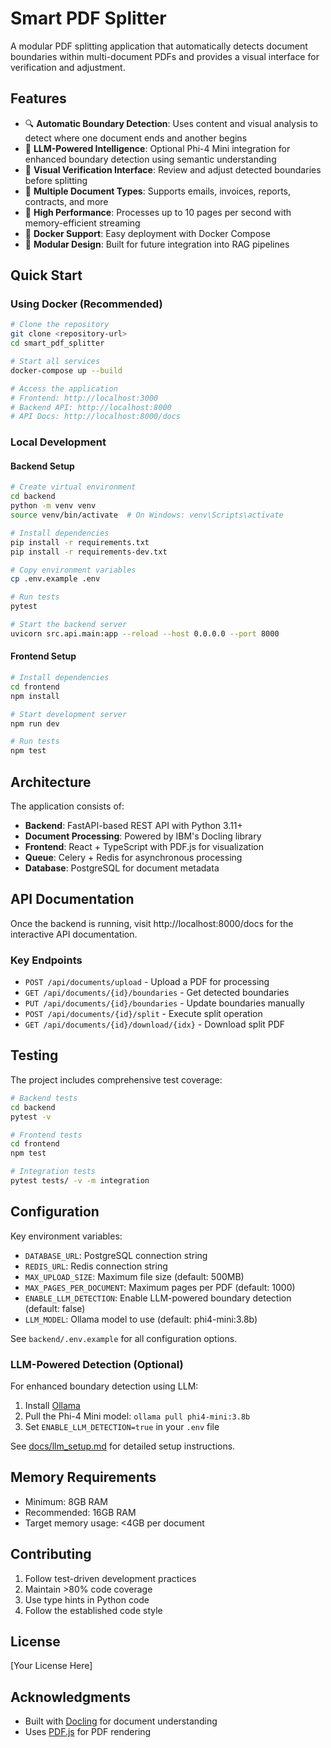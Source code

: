 # Smart PDF Splitter

A modular PDF splitting application that automatically detects document boundaries within multi-document PDFs and provides a visual interface for verification and adjustment.

## Features

- 🔍 **Automatic Boundary Detection**: Uses content and visual analysis to detect where one document ends and another begins
- 🤖 **LLM-Powered Intelligence**: Optional Phi-4 Mini integration for enhanced boundary detection using semantic understanding
- 👀 **Visual Verification Interface**: Review and adjust detected boundaries before splitting
- 📄 **Multiple Document Types**: Supports emails, invoices, reports, contracts, and more
- 🚀 **High Performance**: Processes up to 10 pages per second with memory-efficient streaming
- 🐳 **Docker Support**: Easy deployment with Docker Compose
- 🔧 **Modular Design**: Built for future integration into RAG pipelines

## Quick Start

### Using Docker (Recommended)

```bash
# Clone the repository
git clone <repository-url>
cd smart_pdf_splitter

# Start all services
docker-compose up --build

# Access the application
# Frontend: http://localhost:3000
# Backend API: http://localhost:8000
# API Docs: http://localhost:8000/docs
```

### Local Development

#### Backend Setup

```bash
# Create virtual environment
cd backend
python -m venv venv
source venv/bin/activate  # On Windows: venv\Scripts\activate

# Install dependencies
pip install -r requirements.txt
pip install -r requirements-dev.txt

# Copy environment variables
cp .env.example .env

# Run tests
pytest

# Start the backend server
uvicorn src.api.main:app --reload --host 0.0.0.0 --port 8000
```

#### Frontend Setup

```bash
# Install dependencies
cd frontend
npm install

# Start development server
npm run dev

# Run tests
npm test
```

## Architecture

The application consists of:

- **Backend**: FastAPI-based REST API with Python 3.11+
- **Document Processing**: Powered by IBM's Docling library
- **Frontend**: React + TypeScript with PDF.js for visualization
- **Queue**: Celery + Redis for asynchronous processing
- **Database**: PostgreSQL for document metadata

## API Documentation

Once the backend is running, visit http://localhost:8000/docs for the interactive API documentation.

### Key Endpoints

- `POST /api/documents/upload` - Upload a PDF for processing
- `GET /api/documents/{id}/boundaries` - Get detected boundaries
- `PUT /api/documents/{id}/boundaries` - Update boundaries manually
- `POST /api/documents/{id}/split` - Execute split operation
- `GET /api/documents/{id}/download/{idx}` - Download split PDF

## Testing

The project includes comprehensive test coverage:

```bash
# Backend tests
cd backend
pytest -v

# Frontend tests
cd frontend
npm test

# Integration tests
pytest tests/ -v -m integration
```

## Configuration

Key environment variables:

- `DATABASE_URL`: PostgreSQL connection string
- `REDIS_URL`: Redis connection string
- `MAX_UPLOAD_SIZE`: Maximum file size (default: 500MB)
- `MAX_PAGES_PER_DOCUMENT`: Maximum pages per PDF (default: 1000)
- `ENABLE_LLM_DETECTION`: Enable LLM-powered boundary detection (default: false)
- `LLM_MODEL`: Ollama model to use (default: phi4-mini:3.8b)

See `backend/.env.example` for all configuration options.

### LLM-Powered Detection (Optional)

For enhanced boundary detection using LLM:

1. Install [Ollama](https://ollama.ai)
2. Pull the Phi-4 Mini model: `ollama pull phi4-mini:3.8b`
3. Set `ENABLE_LLM_DETECTION=true` in your `.env` file

See [docs/llm_setup.md](docs/llm_setup.md) for detailed setup instructions.

## Memory Requirements

- Minimum: 8GB RAM
- Recommended: 16GB RAM
- Target memory usage: <4GB per document

## Contributing

1. Follow test-driven development practices
2. Maintain >80% code coverage
3. Use type hints in Python code
4. Follow the established code style

## License

[Your License Here]

## Acknowledgments

- Built with [Docling](https://github.com/DS4SD/docling) for document understanding
- Uses [PDF.js](https://mozilla.github.io/pdf.js/) for PDF rendering